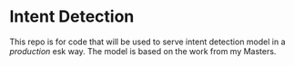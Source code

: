 # Intent Detection

This repo is for code that will be used to serve intent detection model in a *production* esk way.
The model is based on the work from my Masters. 
